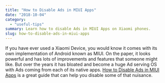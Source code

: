 ```yaml
---
title: "How to Disable Ads in MIUI Apps"
date: "2018-10-04"
category: 
  - "useful-tips"
summary: Learn how to disable Ads in MIUI Apps on Xiaomi phones.
slug: how-to-disable-ads-in-miui-apps
---
```


If you have ever used a Xiaomi Device, you would know it comes with its own implementation of Android known as MIUI. On the paper, it looks powerful and has lots of improvements and features that someone might like. But over the years it has bloated and become a huge Ad serving OS with Ads coming from each of its native apps. [How to Disable Ads in MIUI Apps](https://beebom.com/how-disable-ads-miui-apps/amp/ "How to Disable Ads in MIUI Apps") is a great guide that can help you disable some of that nuisance.
